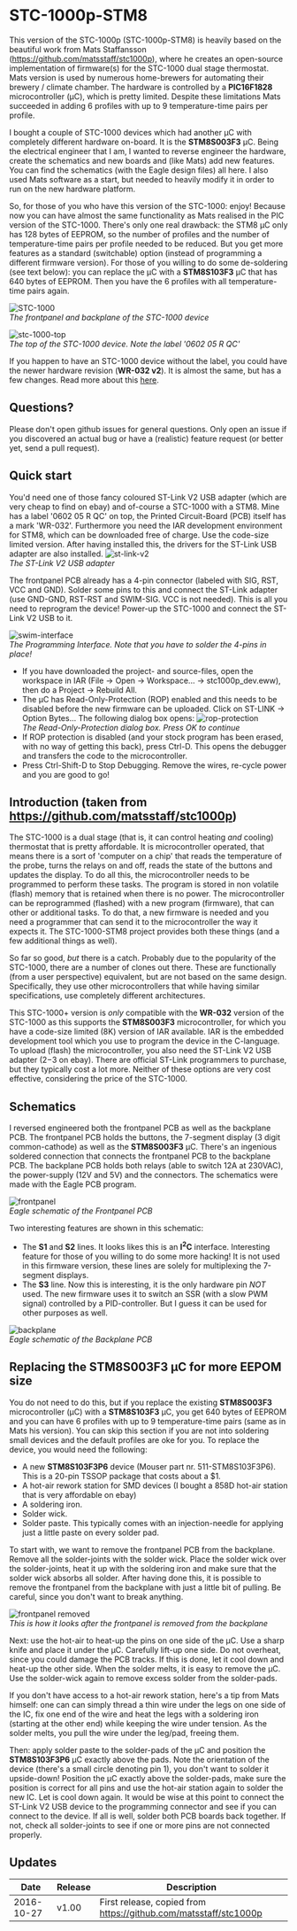 ﻿STC-1000p-STM8
==========

This version of the STC-1000p (STC-1000p-STM8) is heavily based on the beautiful work from Mats Staffansson (https://github.com/matsstaff/stc1000p), where he creates an open-source implementation of firmware(s) for the STC-1000 dual stage thermostat.
Mats version is used by numerous home-brewers for automating their brewery / climate chamber. The hardware is controlled by a **PIC16F1828** microcontroller (µC), which is pretty limited. Despite these limitations Mats succeeded in
adding 6 profiles with up to 9 temperature-time pairs per profile.

I bought a couple of STC-1000 devices which had another µC with completely different hardware on-board. It is the **STM8S003F3** µC. Being the electrical engineer that I am, I wanted to reverse engineer
the hardware, create the schematics and new boards and (like Mats) add new features. You can find the schematics (with the Eagle design files) all here. I also used Mats software as a start, but needed to heavily modify it in order
to run on the new hardware platform.

So, for those of you who have this version of the STC-1000: enjoy! Because now you can have almost the same functionality as Mats realised in the PIC version of the STC-1000. There's only one real drawback: the STM8 µC
only has 128 bytes of EEPROM, so the number of profiles and the number of temperature-time pairs per profile needed to be reduced. But you get more features as a standard (switchable) option (instead of programming a different firmware version). 
For those of you willing to do some de-soldering (see text below): you can replace the µC with a **STM8S103F3** µC that has 640 bytes of EEPROM. Then you have the 6 profiles with all temperature-time pairs again.

![STC-1000](img/frontpanel_backplane.jpg)<br>
*The frontpanel and backplane of the STC-1000 device*

![stc-1000-top](img/stc1000_top.jpg)<br>
*The top of the STC-1000 device. Note the label '0602 05 R QC'*

If you happen to have an STC-1000 device without the label, you could have the newer hardware revision (**WR-032 v2**). It is almost the same, but has a few changes. Read more about this [here](./WR-032-v2-2016-4-7.md).

Questions?
----------
Please don't open github issues for general questions. Only open an issue if you discovered an actual bug or have a (realistic) feature request (or better yet, send a pull request).

Quick start
-----------
You'd need one of those fancy coloured ST-Link V2 USB adapter (which are very cheap to find on ebay) and of-course a STC-1000 with a STM8. Mine has a label '0602 05 R QC' on top, the Printed Circuit-Board (PCB) itself has a mark 'WR-032'. Furthermore you need
the IAR development environment for STM8, which can be downloaded free of charge. Use the code-size limited version. After having installed this, the drivers for the ST-Link USB adapter are also installed.
![st-link-v2](img/st_link_v2.png)<br>
*The ST-Link V2 USB adapter*

The frontpanel PCB already has a 4-pin connector (labeled with SIG, RST, VCC and GND). Solder some pins to this and connect the ST-Link adapter (use GND-GND, RST-RST and SWIM-SIG. VCC is not needed). This is all you need to reprogram the device! 
Power-up the STC-1000 and connect the ST-Link V2 USB to it. 

![swim-interface](img/swim_interface.jpg)<br>
*The Programming Interface. Note that you have to solder the 4-pins in place!*

- If you have downloaded the project- and source-files, open the workspace in IAR (File -> Open -> Workspace... -> stc1000p_dev.eww), then do a Project -> Rebuild All.
- The µC has Read-Only-Protection (ROP) enabled and this needs to be disabled before the new firmware can be uploaded. Click on ST-LINK -> Option Bytes... The following dialog box opens:
![rop-protection](img/Disable_ROP.png)<br>
*The Read-Only-Protection dialog box. Press OK to continue*
- If ROP protection is disabled (and your stock program has been erased, with no way of getting this back), press Ctrl-D. This opens the debugger and transfers the code to the microcontroller. 
- Press Ctrl-Shift-D to Stop Debugging. Remove the wires, re-cycle power and you are good to go!

Introduction (taken from https://github.com/matsstaff/stc1000p)
----------------------------------------------------------
The STC-1000 is a dual stage (that is, it can control heating *and* cooling) thermostat that is pretty affordable. It is microcontroller operated, that means there is a sort of 'computer on a chip' that reads the temperature of the probe, turns the relays on and off, reads the state of the buttons and updates the display. 
To do all this, the microcontroller needs to be programmed to perform these tasks. The program is stored in non volatile (flash) memory that is retained when there is no power. The microcontroller can be reprogrammed (flashed) with a new program (firmware), that can other or additional tasks. 
To do that, a new firmware is needed and you need a programmer that can send it to the microcontroller the way it expects it. The STC-1000\-STM8 project provides both these things (and a few additional things as well).

So far so good, *but* there is a catch. Probably due to the popularity of the STC-1000, there are a number of clones out there. These are functionally (from a user perspective) equivalent, but are not based on the same design. 
Specifically, they use other microcontrollers that while having similar specifications, use completely different architectures. 

This STC-1000+ version is *only* compatible with the **WR-032** version of the STC-1000 as this supports the **STM8S003F3** microcontroller, for which you have a code-size limited (8K) version of IAR available. IAR is the embedded development tool which you use to program the device in the C-language.
To upload (flash) the microcontroller, you also need the ST-Link V2 USB adapter ($2-$3 on ebay). There are official ST-Link programmers to purchase, but they typically cost a lot more. Neither of these options are very cost effective, considering the price of the STC-1000. 

Schematics
----------
I reversed engineered both the frontpanel PCB as well as the backplane PCB. The frontpanel PCB holds the buttons, the 7-segment display (3 digit common-cathode) as well as the **STM8S003F3** µC. There's an ingenious soldered connection that connects the frontpanel PCB to the backplane PCB. The backplane PCB holds both relays (able to switch 12A at 230VAC), the power-supply (12V and 5V) and the connectors. The schematics were made with the Eagle PCB program.

![frontpanel](img/schematics_frontpanel.png)<br>
*Eagle schematic of the Frontpanel PCB*

Two interesting features are shown in this schematic:
- The **S1** and **S2** lines. It looks likes this is an **I<sup>2</sup>C** interface. Interesting feature for those of you willing to do some more hacking! It is not used in this firmware version, these lines are solely for multiplexing the 7-segment displays.
- The **S3** line. Now this is interesting, it is the only hardware pin *NOT* used. The new firmware uses it to switch an SSR (with a slow PWM signal) controlled by a PID-controller. But I guess it can be used for other purposes as well.

![backplane](img/schematics_backplane.png)<br>
*Eagle schematic of the Backplane PCB*

Replacing the STM8S003F3 µC for more EEPOM size
-----------------------------------------------
You do not need to do this, but if you replace the existing **STM8S003F3** microcontroller (µC) with a **STM8S103F3** µC, you get 640 bytes of EEPROM and you can have 6 profiles with up to 9 temperature-time pairs (same as in Mats his version).
You can skip this section if you are not into soldering small devices and the default profiles are oke for you. To replace the device, you would need the following:
- A new **STM8S103F3P6** device (Mouser part nr. 511-STM8S103F3P6). This is a 20-pin TSSOP package that costs about a $1.
- A hot-air rework station for SMD devices (I bought a 858D hot-air station that is very affordable on ebay)
- A soldering iron.
- Solder wick.
- Solder paste. This typically comes with an injection-needle for applying just a little paste on every solder pad.

To start with, we want to remove the frontpanel PCB from the backplane. Remove all the solder-joints with the solder wick. Place the solder wick over the solder-joints, heat it up with the soldering iron and make sure that the solder wick absorbs all solder.
After having done this, it is possible to remove the frontpanel from the backplane with just a little bit of pulling. Be careful, since you don't want to break anything.

![frontpanel removed](img/frontpanel_bottom_view.jpg)<br>
*This is how it looks after the frontpanel is removed from the backplane*

Next: use the hot-air to heat-up the pins on one side of the µC. Use a sharp knife and place it under the µC. Carefully lift-up one side. Do not overheat, since you could damage the PCB tracks. If this is done, let it cool down and heat-up the other side. When the solder melts, it is easy to remove the µC. Use the solder-wick again to remove excess solder from the solder-pads.

If you don't have access to a hot-air rework station, here's a tip from Mats himself: one can can simply thread a thin wire under the legs on one side of the IC, fix one end of the wire and heat the legs with a soldering iron (starting at the other end) while keeping the wire under tension. As the solder melts, you pull the wire under the leg/pad, freeing them.

Then: apply solder paste to the solder-pads of the µC and position the **STM8S103F3P6** µC exactly above the pads. Note the orientation of the device (there's a small circle denoting pin 1), you don't want to solder it upside-down! Position the µC exactly above the solder-pads, make sure the position is correct for all pins and use the hot-air station again to solder the new IC. Let is cool down again. It would be wise at this point to connect the ST-Link V2 USB device to the programming connector and see if you can connect to the device. If all is well, solder both PCB boards back together. If not, check all solder-joints to see if one or more pins are not connected properly.

Updates
-------

|Date|Release|Description|
|----|-------|-----------|
|2016-10-27|v1.00|First release, copied from https://github.com/matsstaff/stc1000p


